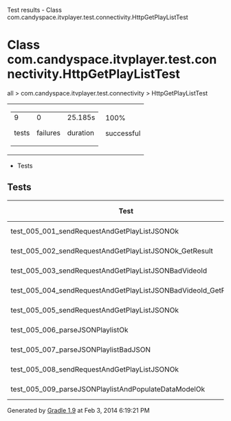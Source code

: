 Test results - Class com.candyspace.itvplayer.test.connectivity.HttpGetPlayListTest

# Class com.candyspace.itvplayer.test.connectivity.HttpGetPlayListTest #

all > com.candyspace.itvplayer.test.connectivity > HttpGetPlayListTest

<table> 
 <tbody>
  <tr> 
   <td> 
    <div> 
     <table> 
      <tbody>
       <tr> 
        <td> 
         <div> 
          <div>
           9
          </div> 
          <p>tests</p> 
         </div> </td> 
        <td> 
         <div> 
          <div>
           0
          </div> 
          <p>failures</p> 
         </div> </td> 
        <td> 
         <div> 
          <div>
           25.185s
          </div> 
          <p>duration</p> 
         </div> </td> 
       </tr> 
      </tbody>
     </table> 
    </div> </td> 
   <td> 
    <div> 
     <div>
      100%
     </div> 
     <p>successful</p> 
    </div> </td> 
  </tr> 
 </tbody>
</table>

 *  Tests

## Tests ##

<table> 
 <thead> 
  <tr> 
   <th>Test</th> 
   <th>test(AVD) - 4.2.2</th> 
  </tr> 
 </thead> 
 <tbody>
  <tr> 
   <td>test_005_001_sendRequestAndGetPlayListJSONOk</td> 
   <td>passed (5.009s)</td> 
  </tr> 
  <tr> 
   <td>test_005_002_sendRequestAndGetPlayListJSONOk_GetResult</td> 
   <td>passed (0.025s)</td> 
  </tr> 
  <tr> 
   <td>test_005_003_sendRequestAndGetPlayListJSONBadVideoId</td> 
   <td>passed (5.037s)</td> 
  </tr> 
  <tr> 
   <td>test_005_004_sendRequestAndGetPlayListJSONBadVideoId_GetResult</td> 
   <td>passed (0.026s)</td> 
  </tr> 
  <tr> 
   <td>test_005_005_sendRequestAndGetPlayListJSONOk</td> 
   <td>passed (5.050s)</td> 
  </tr> 
  <tr> 
   <td>test_005_006_parseJSONPlaylistOk</td> 
   <td>passed (3.781s)</td> 
  </tr> 
  <tr> 
   <td>test_005_007_parseJSONPlaylistBadJSON</td> 
   <td>passed (0.052s)</td> 
  </tr> 
  <tr> 
   <td>test_005_008_sendRequestAndGetPlayListJSONOk</td> 
   <td>passed (5.091s)</td> 
  </tr> 
  <tr> 
   <td>test_005_009_parseJSONPlaylistAndPopulateDataModelOk</td> 
   <td>passed (1.114s)</td> 
  </tr> 
 </tbody>
</table>

Generated by [Gradle 1.9][] at Feb 3, 2014 6:19:21 PM


[Gradle 1.9]: http://www.gradle.org